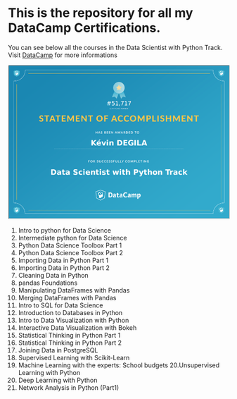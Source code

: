 # This is the repository for all my DataCamp Certifications.

You can see below all the courses in the Data Scientist with Python Track.
Visit [DataCamp](https://www.datacamp.com/tracks/data-scientist-with-python) for more informations

![Certificate](https://github.com/kayveen/DataCamp-Certifications/blob/master/DataScientistwithPython.png)

1. Intro to python for Data Science
2. Intermediate python for Data Science
3. Python Data Science Toolbox Part 1
4. Python Data Science Toolbox Part 2
5. Importing Data in Python Part 1
6. Importing Data in Python Part 2
7. Cleaning Data in Python
8. pandas Foundations
9. Manipulating DataFrames with Pandas
10. Merging DataFrames with Pandas
11. Intro to SQL for Data Science
12. Introduction to Databases in Python
13. Intro to Data Visualization with Python
14. Interactive Data Visualization with Bokeh
15. Statistical Thinking in Python Part 1
16. Statistical Thinking in Python Part 2
17. Joining Data in PostgreSQL
18. Supervised Learning with Scikit-Learn
19. Machine Learning with the experts: School budgets
20.Unsupervised Learning with Python
21. Deep Learning with Python
22. Network Analysis in Python (Part1)

